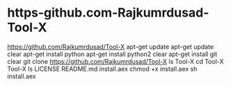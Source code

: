 # https-github.com-Rajkumrdusad-Tool-X
https://github.com/Rajkumrdusad/Tool-X
apt-get update
apt-get update
clear
apt-get install python
apt-get install python2
clear
apt-get install git
clear
git clone https://github.com/Rajkumrdusad/Tool-X
ls Tool-X
cd Tool-X
Tool-X
ls
LICENSE README.md
install.aex
chmod +x install.aex
sh install.aex
